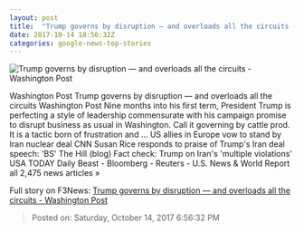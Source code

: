 ```yaml
---
layout: post
title:  "Trump governs by disruption — and overloads all the circuits - Washington Post"
date: 2017-10-14 18:56:32Z
categories: google-news-top-stories
---
```


![Trump governs by disruption — and overloads all the circuits - Washington Post](https://img.washingtonpost.com/rf/image_1484w/2010-2019/WashingtonPost/2017/10/14/National-Politics/Images/Botsford171013Trump20990.JPG?t=20170517)

Washington Post Trump governs by disruption — and overloads all the circuits Washington Post Nine months into his first term, President Trump is perfecting a style of leadership commensurate with his campaign promise to disrupt business as usual in Washington. Call it governing by cattle prod. It is a tactic born of frustration and ... US allies in Europe vow to stand by Iran nuclear deal CNN Susan Rice responds to praise of Trump's Iran deal speech: 'BS' The Hill (blog) Fact check: Trump on Iran's 'multiple violations' USA TODAY Daily Beast - Bloomberg - Reuters - U.S. News & World Report all 2,475 news articles »


Full story on F3News: [Trump governs by disruption — and overloads all the circuits - Washington Post](http://www.f3nws.com/n/qnvThG)

> Posted on: Saturday, October 14, 2017 6:56:32 PM
